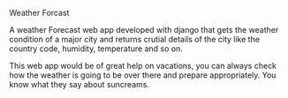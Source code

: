 Weather Forcast

A weather Forecast web app developed with django that gets the weather 
condition of a major city and returns crutial details of the city like 
the country code, humidity, temperature and so on.

This web app would be of great help on vacations, you can always check
how the weather is going to be over there and prepare appropriately. You know 
what they say about suncreams.  
